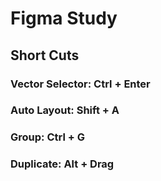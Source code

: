 # Figma Study

## Short Cuts
### Vector Selector: Ctrl + Enter

### Auto Layout: Shift + A

### Group: Ctrl + G

### Duplicate: Alt + Drag
